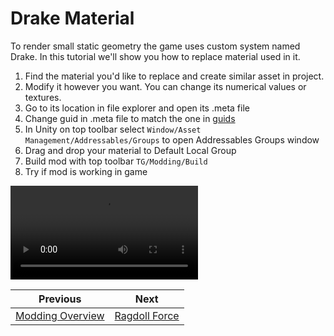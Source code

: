 # Drake Material
To render small static geometry the game uses custom system named Drake. In this tutorial we'll show you how to replace material used in it.

1. Find the material you'd like to replace and create similar asset in project.
2. Modify it however you want. You can change its numerical values or textures.
3. Go to its location in file explorer and open its .meta file
4. Change guid in .meta file to match the one in [guids](../Resources/guids.txt)
5. In Unity on top toolbar select `Window/Asset Management/Addressables/Groups` to open Addressables Groups window
6. Drag and drop your material to Default Local Group
7. Build mod with top toolbar `TG/Modding/Build`
8. Try if mod is working in game 


![Video Tutorial](../Resources/tut-ragdoll-force.mp4)


| Previous | Next |
|---------|-------------|
| [Modding Overview](../modding-overview.md) | [Ragdoll Force](ragdoll-force.md) |